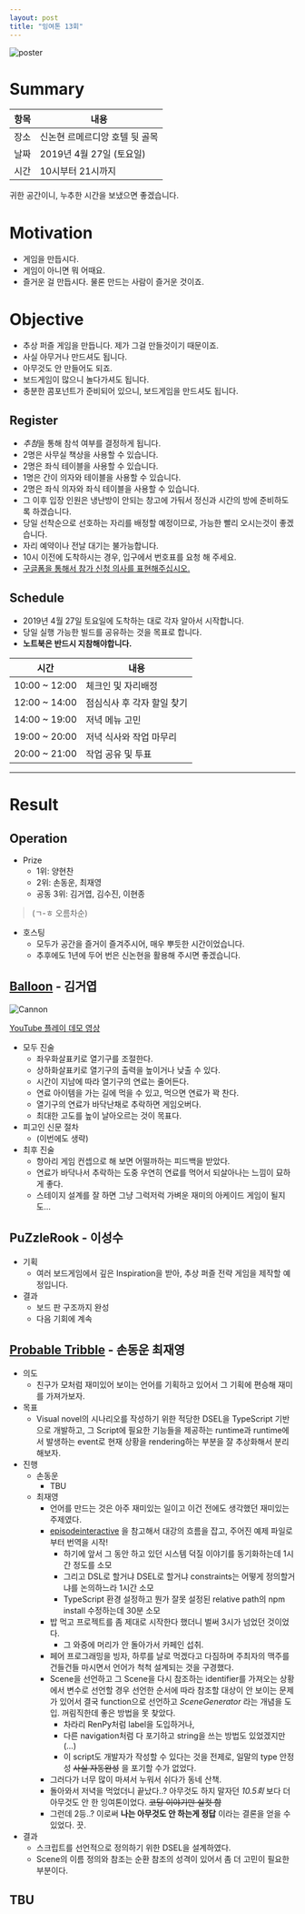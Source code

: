 ```yaml
---
layout: post
title: "잉여톤 13회"
---
```


![poster](/images/yyt_13.png)

# Summary

| 항목 | 내용                    |
| ---- | ----------------------- |
| 장소 | 신논현 르메르디앙 호텔 뒷 골목 |
| 날짜 | 2019년 4월 27일 (토요일) |
| 시간 | 10시부터 21시까지        |

귀한 공간이니, 누추한 시간을 보냈으면 좋겠습니다. 

# Motivation

- 게임을 만듭시다. 
- 게임이 아니면 뭐 어때요. 
- 즐거운 걸 만듭시다. 물론 만드는 사람이 즐거운 것이죠. 

# Objective

- 추상 퍼즐 게임을 만듭니다. 제가 그걸 만들것이기 때문이죠.
- 사실 아무거나 만드셔도 됩니다.
- 아무것도 안 만들어도 되죠.
- 보드게임이 많으니 놀다가셔도 됩니다.
- 충분한 콤포넌트가 준비되어 있으니, 보드게임을 만드셔도 됩니다. 

## Register

- *추첨*을 통해 참석 여부를 결정하게 됩니다. 
- 2명은 사무실 책상을 사용할 수 있습니다. 
- 2명은 좌식 테이블을 사용할 수 있습니다. 
- 1명은 간이 의자와 테이블을 사용할 수 있습니다.
- 2명은 좌식 의자와 좌식 테이블을 사용할 수 있습니다. 
- 그 이후 입장 인원은 냉난방이 안되는 창고에 가둬서 정신과 시간의 방에 준비하도록 하겠습니다. 
- 당일 선착순으로 선호하는 자리를 배정할 예정이므로, 가능한 빨리 오시는것이 좋겠습니다. 
- 자리 예약이나 전날 대기는 불가능합니다.
- 10시 이전에 도착하시는 경우, 입구에서 번호표를 요청 해 주세요. 
- [구글폼을 통해서 참가 신청 의사를 표현해주십시오.](https://forms.gle/7uPoPFxdZEr9JRFX7)

## Schedule

- 2019년 4월 27일 토요일에 도착하는 대로 각자 알아서 시작합니다. 
- 당일 실행 가능한 빌드를 공유하는 것을 목표로 합니다. 
- **노트북은 반드시 지참해야합니다.**

| 시간                | 내용                                                    |
| ------------------- | ------------------------------------------------------- |
| 10:00 ~ 12:00 | 체크인 및 자리배정 |
| 12:00 ~ 14:00 | 점심식사 후 각자 할일 찾기 |
| 14:00 ~ 19:00 | 저녁 메뉴 고민 |
| 19:00 ~ 20:00 | 저녁 식사와 작업 마무리 |
| 20:00 ~ 21:00 | 작업 공유 및 투표  |

---

# Result

## Operation 
- Prize 
  - 1위: 양현찬
  - 2위: 손동운, 최재영
  - 공동 3위: 김거엽, 김수진, 이현종 
 > (ㄱ-ㅎ 오름차순) 

- 호스팅
  - 모두가 공간을 즐거이 즐겨주시어, 매우 뿌듯한 시간이었습니다. 
  - 추후에도 1년에 두어 번은 신논현을 활용해 주시면 좋겠습니다.

## [Balloon](https://github.com/gasbank/unity-balloon) - 김거엽

![Cannon](/images/13/Balloon.webp)

[YouTube 플레이 데모 영상](https://youtu.be/rEMjL0H0kXE)

- 모두 진술
  - 좌우화살표키로 열기구를 조절한다.
  - 상하화살표키로 열기구의 출력을 높이거나 낮출 수 있다.
  - 시간이 지남에 따라 열기구의 연료는 줄어든다.
  - 연료 아이템을 가는 길에 먹을 수 있고, 먹으면 연료가 꽉 찬다.
  - 열기구의 연료가 바닥난채로 추락하면 게임오버다.
  - 최대한 고도를 높이 날아오르는 것이 목표다.
- 피고인 신문 절차
  - (이번에도 생략)
- 최후 진술
  - 항아리 게임 컨셉으로 해 보면 어떨까하는 피드백을 받았다.
  - 연료가 바닥나서 추락하는 도중 우연히 연료를 먹어서 되살아나는 느낌이 묘하게 좋다.
  - 스테이지 설계를 잘 하면 그냥 그럭저럭 가벼운 재미의 아케이드 게임이 될지도...

## PuZzleRook - 이성수

- 기획
  - 여러 보드게임에서 깊은 Inspiration을 받아, 추상 퍼즐 전략 게임을 제작할 예정입니다.
- 결과
  - 보드 판 구조까지 완성
  - 다음 기회에 계속 

## [Probable Tribble](https://github.com/dplusic/probable-tribble) - 손동운 최재영

- 의도
  - 친구가 모처럼 재미있어 보이는 언어를 기획하고 있어서 그 기획에 편승해 재미를 가져가보자.
- 목표
  - Visual novel의 시나리오를 작성하기 위한 적당한 DSEL을 TypeScript 기반으로 개발하고, 그 Script에 필요한 기능들을 제공하는 runtime과 runtime에서 발생하는 event로 현재 상황을 rendering하는 부분을 잘 추상화해서 분리해보자.
- 진행
  - 손동운
    - TBU
  - 최재영
    - 언어를 만드는 것은 아주 재미있는 일이고 이건 전에도 생각했던 재미있는 주제였다.
    - [episodeinteractive](https://episodeinteractive.com) 을 참고해서 대강의 흐름을 잡고, 주어진 예제 파일로부터 번역을 시작!
      - 하기에 앞서 그 동안 하고 있던 시스템 덕질 이야기를 동기화하는데 1시간 정도를 소모
      - 그리고 DSL로 할거냐 DSEL로 할거냐 constraints는 어떻게 정의할거냐를 논의하느라 1시간 소모
      - TypeScript 환경 설정하고 뭔가 잘못 설정된 relative path의 npm install 수정하는데 30분 소모
    - 밥 먹고 프로젝트를 좀 제대로 시작한다 했더니 벌써 3시가 넘었던 것이었다.
      - 그 와중에 머리가 안 돌아가서 카페인 섭취.
    - 페어 프로그래밍을 빙자, 하루를 날로 먹겠다고 다짐하며 주최자의 맥주를 건들건들 마시면서 언어가 척척 설계되는 것을 구경했다.
    - Scene을 선언하고 그 Scene을 다시 참조하는 identifier를 가져오는 상황에서 변수로 선언할 경우 선언한 순서에 따라 참조할 대상이 안 보이는 문제가 있어서 결국 function으로 선언하고 _SceneGenerator_ 라는 개념을 도입. 꺼림직한데 좋은 방법을 못 찾았다.
      - 차라리 RenPy처럼 label을 도입하거나,
      - 다른 navigation처럼 다 포기하고 string을 쓰는 방법도 있었겠지만 (...)
      - 이 script도 개발자가 작성할 수 있다는 것을 전제로, 일말의 type 안정성 ~~사실 자동완성~~ 을 포기할 수가 없었다.
    - 그러다가 너무 많이 마셔서 누워서 쉬다가 동네 산책.
    - 돌아와서 저녁을 먹었더니 끝났다..? 아무것도 하지 말자던 _10.5회_ 보다 더 아무것도 안 한 잉여톤이었다. ~~코딩 이야기만 실컷 함~~
    - 그런데 2등..? 이로써 **나는 아무것도 안 하는게 정답** 이라는 결론을 얻을 수 있었다. 끗.
- 결과
  - 스크립트를 선언적으로 정의하기 위한 DSEL을 설계하였다.
  - Scene의 이름 정의와 참조는 순환 참조의 성격이 있어서 좀 더 고민이 필요한 부분이다.

## TBU


